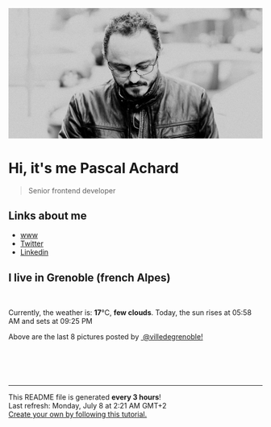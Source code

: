 ![Pascal Achard](./images/photo-pascal-achard.jpg)
# Hi, it's me Pascal Achard
> Senior frontend developer

## Links about me
- [www](https://www.pascal-achard.com)
- [Twitter](https://twitter.com/botmaster)
- [Linkedin](http://www.linkedin.com/in/pascal-achard)


## I live in Grenoble (french Alpes)
<img src="https://openweathermap.org/img/wn/02n@2x.png" alt="">

Currently, the weather is: **17**°C, **few clouds**.
Today, the sun rises at 05:58 AM and sets at 09:25 PM

Above are the last 8 pictures posted by <a href="https://www.instagram.com/villedegrenoble/" target="_blank"><img alt="" src="https://upload.wikimedia.org/wikipedia/commons/thumb/e/e7/Instagram_logo_2016.svg/1024px-Instagram_logo_2016.svg.png" width="20"/> @villedegrenoble!</a>

<p style="display: flex; flex-wrap: wrap; gap: 20px;">
        <img src="https://cdn1.picuki.com/hosted-by-instagram/q/0exhNuNYnjBGZDHIdN5WmL9I2Pk2GAlRNucaS7j0nyZiNxIsbHWB58ltwdev%7C%7CDlyKw1oASyLeDto5ootVl5QZFVzO0bbTr2BRT5S6KiYVoCq0jVl9ZdnnbwzLHcXZH+v%7C%7C8ooOzjYMTIfQeoEH%7C%7Cbx7a8Koru5A2MGo1zRMrBC0GAG4fy3UPI7mslm3ayEv0Pxto0%7C%7CNylL9XkgKQcursrV%7C%7CndYEvL+M4Byp6JzSPkCj9ND1OHtpCa5BTB7Kzg4KD6chYTJnLNTgi%7C%7C5Yg0sxHedZphsJGIIhn24jxxkh8opgYH%7C%7CMdVo3fxst%7C%7COEFGRSC25p%7C%7ChU2lsXoxifJOTf53BQLmzCVx7e8L98Jl8TzdeS8dPrI7WfDbbODQ%7C%7CYZG3MIP%7C%7C%7C%7CXUFfZH%7C%7C6zHpV0jLpYMsxFgnGBxR6SUJnt8hlYVRp+ui2lC9cjZ7jO4OH2v3TTgGrD9UE0mJHrK4x98X9qxpy6uCp9e1%7C%7CsNeNCDmCH8GcPOPpmJZz%7C%7Cy47Be9xXXBAJMJgRjkqghb55Zhm0%7C%7C+xpOvtLeOQ8w1YgTby0wOfu0sJ1aaEl.jpeg" alt="" width="200"/>
        <img src="https://cdn1.picuki.com/hosted-by-instagram/q/0exhNuNYnjBGZDHIdN5WmL9I2Pk2GAlRNucaS7j0nyZiNxIsbHWB58ltwdGn%7C%7CDh7IAhgASuRYztk7Y0uWV5QAj1+OUzdSLyPSTlc7K2dXOvN2zZn9pVml7k3JX0WZXSr8cAtVwmYdSgIGaYDG7uo%7C%7CesJ+vrucjMBpi2XMLQT9zJBpY6uSKVKz8B1pJ2Jg3Tt%7C%7C9k4Ki5e82wzJURmpNHNpW5HDrr2PM86o6N0QrlChMIRrdDgmBq7EHl3Kj4mUQ+RubTOl+1ejhTrfyESo2Wdb5gKeEcwl1KTmkEZ6qpojYGvaaxC6K874bf1bUcmfipopBYzx9no0SzFNTD54GJr4GffxYKJIvdxssbZFP+NUO3I+AvmPJiGQZpJcGMeNtPDcXX5bdaTJMENp4wJE%7C%7C0TgQjt1iWYI5Sy4x1yOyZDh2nTDsElF6s=.jpeg" alt="" width="200"/>
        <img src="https://cdn1.picuki.com/hosted-by-instagram/q/0exhNuNYnjBGZDHIdN5WmL9I2Pk2GAlRNucaS7j0nyZiNxIsbHWB58ltwdGn%7C%7CDh7IAhgASuRYztk7Y0sUFlSCT17PETXS7yITDhX76SRUuulvD1g%7C%7CJFlkbszK3EfYXan9sEtOzjYMTIfQeoEH%7C%7Cb2rvUT+vvwbTYNpi2TNLxCyQlWotfpUrJy9ZRzt52U1h+189JldAJZ+jtvdBFundPZlTIeAf3+Idp1orN2S%7C%7CkKhtAKv6K81SO2ECMseW16GX6Rv5+HoOAAuiDpYGhpqzLheKc4EEMWggitvTw2mJ4Cj66PGbw60tAutoXhR1AscCpuoxkzsbuMxiCdf0KI%7C%7CmJzhWPQwO7mP6tgqZ2tdaOidOLN9QPIWY74H7dfcnZXUtP3ZHLaLPvlIN5IlalLHfpa8we29gOrZpb51kVANXNFhmndWspWYN7N5umb%7C%7CHTvkTSK%7C%7CV85w5nvLQ==.jpeg" alt="" width="200"/>
        <img src="https://cdn1.picuki.com/hosted-by-instagram/q/0exhNuNYnjBGZDHIdN5WmL9I2Pk2GAlRNecaS7j0nyZiNxIsbHWB58ltwdGn%7C%7CDh7IAhgASuRYztk7YwsVlVYDT17OEPdTrKNSzhT6KSYV+mlvDRu8JBmkLczLnMYYH+o8sclXQmYdSgIGaYDG7uo%7C%7CesJ%7C%7CPnucjcFrjOMNbRKmDdttdCwFahlza4lsfe4kx2xu5xncG114WNxahlw5OLUqQUCSKn5PN1gpKZlR7pCjMsS5Lujymu+H2xkfWx9Ez7RtI7V2dENhhzrdSFlqjD2AZY1LHMRiVbmvRE%7C%7CoYMlgLeKGd1cjvUWp6fyHW04bW0tohBjzbWSpnLOOHeL%7C%7CmJz4ibQwbHsJbNz4Jr4eKPNavrQ7i33VuD5HpBFDElcLfPjRAiKFMSAJfoPlJtmKvVb43%7C%7CixymCWrKnxSNLBwQMjDHWWsQoZd7JnYnizXnTvS6HpFpjkp%7C%7CuL+U=.jpeg" alt="" width="200"/>
        <img src="https://cdn1.picuki.com/hosted-by-instagram/q/0exhNuNYnjBGZDHIdN5WmL9I2Pk2GAlRNucaS7j0nyZiNxIsbHWB58ltwdev%7C%7CDlyKw1oASyLeDto5Y0oUF5SZFVzO0HdS7yLTjtd7K6dVoCl0DJm859nl7s8LH0XY3Gn9cQkOzjYMTIfQeoEH%7C%7Cbx7a8Koru5A2MEo1zRMrBC0GAG4YWbVqFKwoV966yUlEri+YU8ajtG5WR1aRtmpNPb5DwIX%7C%7CD+fMBxsedISLQzicYRtr6+y2OHH24VdGZ9Shq2tY3Mx8EWrSm8RWIz1XegYOQNPlkmx1C%7C%7CuksQnb1%7C%7Ci9W1FaxM+N9+sqPVETFKCipioCttkZe1khzGbXn08llj1E3J5+KcVvk8iLHBd96XcIjH+BiTQYCbR58JDl5BUrHVUF2LbaDwCMAExttwPcFt4WuB3SuXR4Ta9QJyA2BPhQK+IcVPZt7NlLvp2HT61zGGkxIQoNyNfpFt+RhS95jbv15dWC2fIY5wNTfpylkmT4ZCIuucyA==.jpeg" alt="" width="200"/>
        <img src="https://cdn1.picuki.com/hosted-by-instagram/q/0exhNuNYnjBGZDHIdN5WmL9I2Pk2GAlRNucaS7j0nyZiNxIsbHWB58ltwdev%7C%7CDlyKw1oASyLeDto5YwvU15QZFVzO0HdS7WNTjtd7KmaVICj1jZl%7C%7CZNjkLY1LXMbYH+v98QsOzjYMTIfQeoEH%7C%7Cbx7a8Koru5A2MEo1zRMrBC0GAG4YWbVqFKwoV966yUlEri+YU8ajtG5WR1aRtmpNPb5DwIX%7C%7CD+fMBxsedISLQzicYRtr6+y2OHH24VdGZ9SgOVqojTrrg6jnLNRWIz1XegYosuA2sZx1C%7C%7CuksQnb1%7C%7Ci9W1FaxM+N9+sqPVETFKCipioCttkZe1khzGbXn08llj1E3Z86qfeN9zi5%7C%7CBdd2pcMHH1hjYQJCbR58JDl5BUrHVUF2LbaDwCMAExttwPcFq52Sf1QmsQKnx1hUpChFNtBqdC7wjWu3J5oqBqmPn1TCvjDUIk+HjUYZf6RhS95jbv15dWF2VUY5wNTfpylkmT4ZCIuucyA==.jpeg" alt="" width="200"/>
        <img src="https://cdn1.picuki.com/hosted-by-instagram/q/0exhNuNYnjBGZDHIdN5WmL9I2Pk2GAlRNucaS7j0nyZiNxIsbHWB58ltwdev%7C%7CDlyKw1oASyLeDto540jUFVSZFVzO0HeQLyITjtd7KudUYCk0z1g9J9jkbc1KX0XYn6u88IkOzjYMTIfQeoEH%7C%7Cb2r+MJ+OXmbjcbrjGTZdsW2yIfu9OjZ6ckn64ztPbXmB2xu8IOKj51+n98LUc7ttzduDsHEvL8JcEg6PM5QLkNxMEH6Ovg1Su9BSsVdW1BFDGL59qRzKg8iyDXez07plKJYpADexouqW24hkE6nJopoIqsZdk4n%7C%7Cs8vP32Y1dWXDx8hjVPsbX7lCDPNTfkigVbxF%7C%7CQw7C5d8Eto4ytCOmsQvbdzzbtWoDHO49PD1cVC+b4d1TLDsTzVOwcxa8BTrZNml228lHwIfb71E4hVApruheBVMNbfO2VyPn38WTyiQuUlD5iieSjRIV23ndZofTeyBJeRjHgLZl+LCTBn18nT4gWKZjpxrryLddMSywUN41O8mPY0sEO.jpeg" alt="" width="200"/>
        <img src="https://cdn1.picuki.com/hosted-by-instagram/q/0exhNuNYnjBGZDHIdN5WmL9I2Pk2GAlRNucaS7j0nyZiNxIsbHWB58ltwdev%7C%7CDlyKw1oASyLeDto5YMoV11SZFVzO0HeQbyJSTdW6K2QU4Ck0TVg8JJnk7s0LnIWZHan%7C%7C8opOzjYMTIfQeoEH%7C%7Cbx7a8Koru5A2MEo1zRMrBC0GAG4YWbVqFKwoV966yUlEri+YU8ajtG5WR1aRtmpNPb5DwIX%7C%7CD+fMBxsedISLQzicYRtr6+yGOHH24VdGZ9SjHPmYLNr+YkgDuwRWIz1Xegb44jHR5Ix1C%7C%7CuksQnb1%7C%7Ci9W1FaxM+N9+sqPVETFKCipioCttkZe1khzGbXn08llj1E3n56ucRvl2iKHZcN25UsPH+ACUQZCbR58JDl5BUrHVUF2LbaDwCMAExttwPcFvx3fn3Dm1JLXL4xJBLyJLrWy4O71bYKu68bnx%7C%7C2%7C%7Chzw6kjzQt3eaob7Fs+RhS95jbv15dIF+RXY5wNTfpylkmT4ZCIuucyA==.jpeg" alt="" width="200"/>
</p>

------------
<p>This README file is generated <b>every 3 hours</b>!
    <br />Last refresh: Monday, July 8 at 2:21 AM GMT+2
    <br /><a href="https://medium.com/@th.guibert/how-to-create-a-self-updating-readme-md-for-your-github-profile-f8b05744ca91">Create your own by following this tutorial.</a>
</p>
<p><a href="https://github.com/botmaster/botmaster/actions/workflows/main.yaml"><img alt="" src="https://github.com/botmaster/botmaster/actions/workflows/main.yaml/badge.svg" /></a></p>


